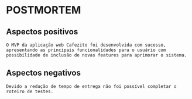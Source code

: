 # POSTMORTEM

## Aspectos positivos
    O MVP da aplicação web Cafezito foi desenvolvida com sucesso, apresentando as principais funcionalidades para o usuário com possibilidade de inclusão de novas features para aprimorar o sistema. 
## Aspectos negativos
    Devido a redução de tempo de entrega não foi possível completar o roteiro de testes. 